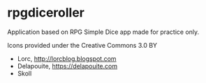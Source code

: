 # rpgdiceroller

Application based on RPG Simple Dice app made for practice only.

Icons provided under the Creative Commons 3.0 BY
- Lorc, http://lorcblog.blogspot.com
- Delapouite, https://delapouite.com
- Skoll
